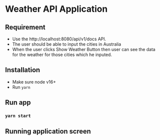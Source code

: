 # Weather API Application

## Requirement

-   Use the http://localhost:8080/api/v1/docs API.
-   The user should be able to input the cities in Australia
-   When the user clicks Show Weather Button then user can see the data for the weather for those cities which he inputed.

## Installation

-   Make sure node v16+
-   Run `yarn`

## Run app

### `yarn start`

## Running application screen
